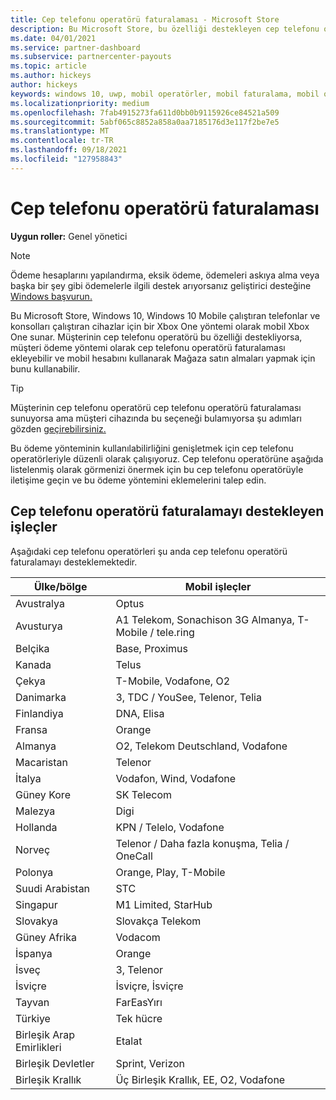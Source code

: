```yaml
---
title: Cep telefonu operatörü faturalaması - Microsoft Store
description: Bu Microsoft Store, bu özelliği destekleyen cep telefonu operatörleri için ödeme yöntemi olarak Mobil Operatör Faturalaması sunar.
ms.date: 04/01/2021
ms.service: partner-dashboard
ms.subservice: partnercenter-payouts
ms.topic: article
ms.author: hickeys
author: hickeys
keywords: windows 10, uwp, mobil operatörler, mobil faturalama, mobil operatör faturalaması
ms.localizationpriority: medium
ms.openlocfilehash: 7fab4915273fa611d0bb0b9115926ce84521a509
ms.sourcegitcommit: 5abf065c8852a858a0aa7185176d3e117f2be7e5
ms.translationtype: MT
ms.contentlocale: tr-TR
ms.lasthandoff: 09/18/2021
ms.locfileid: "127958843"
---
```

# <a name="mobile-operator-billing"></a>Cep telefonu operatörü faturalaması

**Uygun roller:** Genel yönetici

> [!NOTE]
> Ödeme hesaplarını yapılandırma, eksik ödeme, ödemeleri askıya alma veya başka bir şey gibi ödemelerle ilgili destek arıyorsanız geliştirici desteğine [Windows başvurun.](https://developer.microsoft.com/windows/support)

Bu Microsoft Store, Windows 10, Windows 10 Mobile çalıştıran telefonlar ve konsolları çalıştıran cihazlar için bir Xbox One yöntemi olarak mobil Xbox One sunar. Müşterinin cep telefonu operatörü bu özelliği destekliyorsa, müşteri ödeme yöntemi olarak cep telefonu operatörü faturalaması ekleyebilir ve mobil hesabını kullanarak Mağaza satın almaları yapmak için bunu kullanabilir.

> [!TIP]
> Müşterinin cep telefonu operatörü cep telefonu operatörü faturalaması sunuyorsa ama müşteri cihazında bu seçeneği bulamıyorsa şu adımları gözden [geçirebilirsiniz.](https://support.microsoft.com/instantanswers/b25d6dd6-fb8b-3710-1e13-4d30eb01b51f)

Bu ödeme yönteminin kullanılabilirliğini genişletmek için cep telefonu operatörleriyle düzenli olarak çalışıyoruz. Cep telefonu operatörüne aşağıda listelenmiş olarak görmenizi önermek için bu cep telefonu operatörüyle iletişime geçin ve bu ödeme yöntemini eklemelerini talep edin.

## <a name="operators-that-support-mobile-operator-billing"></a>Cep telefonu operatörü faturalamayı destekleyen işleçler

Aşağıdaki cep telefonu operatörleri şu anda cep telefonu operatörü faturalamayı desteklemektedir.

| Ülke/bölge       | Mobil işleçler                                        |
|----------------------|---------------------------------------------------------|
| Avustralya            | Optus                                                   |
| Avusturya              | A1 Telekom, Sonachison 3G Almanya, T-Mobile / tele.ring  |
| Belçika              | Base, Proximus                                          |
| Kanada               | Telus                                                   |
| Çekya              | T-Mobile, Vodafone, O2                                  |
| Danimarka              | 3, TDC / YouSee, Telenor, Telia                         |
| Finlandiya              | DNA, Elisa                                              |
| Fransa               | Orange                                                  |
| Almanya              | O2, Telekom Deutschland, Vodafone                       |
| Macaristan              | Telenor                                                 |
| İtalya                | Vodafon, Wind, Vodafone                                     |
| Güney Kore                | SK Telecom                                              |
| Malezya             | Digi                                                    |
| Hollanda          | KPN / Telelo, Vodafone                                 |
| Norveç               | Telenor / Daha fazla konuşma, Telia / OneCall                     |
| Polonya               | Orange, Play, T-Mobile                                  |
| Suudi Arabistan         | STC                                                     |
| Singapur            | M1 Limited, StarHub                                     |
| Slovakya             | Slovakça Telekom                                          |
| Güney Afrika         | Vodacom                                                 |
| İspanya                | Orange                                                  |
| İsveç               | 3, Telenor                                              |
| İsviçre          | İsviçre, İsviçre                                       |
| Tayvan               | FarEasYırı                                              |
| Türkiye               | Tek hücre                                                |
| Birleşik Arap Emirlikleri | Etalat                                                |
| Birleşik Devletler        | Sprint, Verizon                                         |
| Birleşik Krallık       | Üç Birleşik Krallık, EE, O2, Vodafone                                 |
